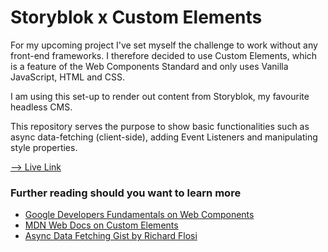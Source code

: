 <h1>Storyblok x Custom Elements</h1>

<p>For my upcoming project I've set myself the challenge to work without any front-end frameworks. I therefore decided to use Custom Elements, which is a feature of the Web Components Standard and only uses Vanilla JavaScript, HTML and CSS.
</p>
<p>I am using this set-up to render out content from Storyblok, my favourite headless CMS.</p>
<p>This repository serves the purpose to show basic functionalities such as async data-fetching (client-side), adding Event Listeners and manipulating style properties.
</p>
<p><a href="https://vanillajs-storyblok-template.vercel.app/">⟶ Live Link</a></p>
<h3>Further reading should you want to learn more</h3>
<ul>
    <li><a href="https://developers.google.com/web/fundamentals/web-components">Google Developers Fundamentals on Web Components</a></li>
    <li><a href="https://developer.mozilla.org/en-US/docs/Web/Web_Components/Using_custom_elements">MDN Web Docs on Custom Elements</a></li>
    <li><a href="https://gist.github.com/richard-flosi/b6cdba782576447fcc9789f6cdfe2e31">Async Data Fetching Gist by Richard Flosi</a></li>
</ul>
